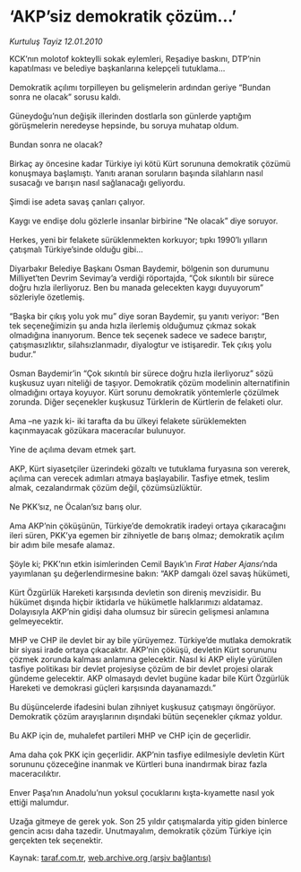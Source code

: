 # ‘AKP’siz demokratik çözüm...’

*Kurtuluş Tayiz 12.01.2010*

<div class="yazi">KCK’nın molotof kokteylli sokak eylemleri, Reşadiye baskını, DTP’nin kapatılması ve belediye başkanlarına kelepçeli tutuklama... <br/><br/>Demokratik açılımı torpilleyen bu gelişmelerin ardından geriye “Bundan sonra ne olacak” sorusu kaldı. <br/><br/>Güneydoğu’nun değişik illerinden dostlarla son günlerde yaptığım görüşmelerin neredeyse hepsinde, bu soruya muhatap oldum. <br/><br/>Bundan sonra ne olacak? <br/><br/>Birkaç ay öncesine kadar Türkiye iyi kötü Kürt sorununa demokratik çözümü konuşmaya başlamıştı. Yanıtı aranan soruların başında silahların nasıl susacağı ve barışın nasıl sağlanacağı geliyordu. <br/><br/>Şimdi ise adeta savaş çanları çalıyor. <br/><br/>Kaygı ve endişe dolu gözlerle insanlar birbirine “Ne olacak” diye soruyor. <br/><br/>Herkes, yeni bir felakete sürüklenmekten korkuyor; tıpkı 1990’lı yılların çatışmalı Türkiye’sinde olduğu gibi... <br/><br/>Diyarbakır Belediye Başkanı Osman Baydemir, bölgenin son durumunu Milliyet‘ten Devrim Sevimay’a verdiği röportajda, “Çok sıkıntılı bir sürece doğru hızla ilerliyoruz. Ben bu manada gelecekten kaygı duyuyorum” sözleriyle özetlemiş. <br/><br/>“Başka bir çıkış yolu yok mu” diye soran Baydemir, şu yanıtı veriyor: “Ben tek seçeneğimizin şu anda hızla ilerlemiş olduğumuz çıkmaz sokak olmadığına inanıyorum. Bence tek seçenek sadece ve sadece barıştır, çatışmasızlıktır, silahsızlanmadır, diyalogtur ve istişaredir. Tek çıkış yolu budur.” <br/><br/>Osman Baydemir’in “Çok sıkıntılı bir sürece doğru hızla ilerliyoruz” sözü kuşkusuz uyarı niteliği de taşıyor. Demokratik çözüm modelinin alternatifinin olmadığını ortaya koyuyor. Kürt sorunu demokratik yöntemlerle çözülmek zorunda. Diğer seçenekler kuşkusuz Türklerin de Kürtlerin de felaketi olur. <br/><br/>Ama –ne yazık ki- iki tarafta da bu ülkeyi felakete sürüklemekten kaçınmayacak gözükara maceracılar bulunuyor. <br/><br/>Yine de açılıma devam etmek şart. <br/><br/>AKP, Kürt siyasetçiler üzerindeki gözaltı ve tutuklama furyasına son vererek, açılıma can verecek adımları atmaya başlayabilir. Tasfiye etmek, teslim almak, cezalandırmak çözüm değil, çözümsüzlüktür. <br/><br/>Ne PKK’sız, ne Öcalan’sız barış olur. <br/><br/>Ama AKP’nin çöküşünün, Türkiye’de demokratik iradeyi ortaya çıkaracağını ileri süren, PKK’ya egemen bir zihniyetle de barış olmaz; demokratik açılım bir adım bile mesafe alamaz. <br/><br/>Şöyle ki; PKK’nın etkin isimlerinden Cemil Bayık’ın <i>Fırat Haber Ajansı</i>’nda yayımlanan şu değerlendirmesine bakın: “AKP damgalı özel savaş hükümeti, <br/><br/>Kürt Özgürlük Hareketi karşısında devletin son direniş mevzisidir. Bu hükümet dışında hiçbir iktidarla ve hükümetle halklarımızı aldatamaz. Dolayısıyla AKP’nin gidişi daha olumsuz bir sürecin gelişmesi anlamına gelmeyecektir. <br/><br/>MHP ve CHP ile devlet bir ay bile yürüyemez. Türkiye’de mutlaka demokratik bir siyasi irade ortaya çıkacaktır. AKP’nin çöküşü, devletin Kürt sorununu çözmek zorunda kalması anlamına gelecektir. Nasıl ki AKP eliyle yürütülen tasfiye politikası bir devlet projesiyse çözüm de bir devlet projesi olarak gündeme gelecektir. AKP olmasaydı devlet bugüne kadar bile Kürt Özgürlük Hareketi ve demokrasi güçleri karşısında dayanamazdı.” <br/><br/>Bu düşüncelerde ifadesini bulan zihniyet kuşkusuz çatışmayı öngörüyor. Demokratik çözüm arayışlarının dışındaki bütün seçenekler çıkmaz yoldur. <br/><br/>Bu AKP için de, muhalefet partileri MHP ve CHP için de geçerlidir. <br/><br/>Ama daha çok PKK için geçerlidir. AKP’nin tasfiye edilmesiyle devletin Kürt sorununu çözeceğine inanmak ve Kürtleri buna inandırmak biraz fazla maceracılıktır. <br/><br/>Enver Paşa’nın Anadolu’nun yoksul çocuklarını kışta-kıyamette nasıl yok ettiği malumdur. <br/><br/>Uzağa gitmeye de gerek yok. Son 25 yıldır çatışmalarda yitip giden binlerce gencin acısı daha tazedir. Unutmayalım, demokratik çözüm Türkiye için gerçekten tek seçenektir.
              </div>

Kaynak: [taraf.com.tr](http://taraf.com.tr:80/makale/9471.htm), [web.archive.org (arşiv bağlantısı)](http://web.archive.org/web/20100323054222/http://taraf.com.tr:80/makale/9471.htm)
